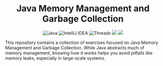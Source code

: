 <div align="center">

# Java Memory Management and Garbage Collection
![Java](https://img.shields.io/badge/java-%23ED8B00.svg?style=for-the-badge&logo=openjdk&logoColor=white)
![IntelliJ IDEA](https://img.shields.io/badge/IntelliJIDEA-000000.svg?style=for-the-badge&logo=intellij-idea&logoColor=white)
![Threads](https://img.shields.io/badge/Threads-000000?style=for-the-badge&logo=Threads&logoColor=white)
![](https://img.shields.io/badge/JetBrains-000000.svg?style=for-the-badge&logo=JetBrains&logoColor=white)
![](https://img.shields.io/badge/Apache%20Maven-C71A36.svg?style=for-the-badge&logo=Apache-Maven&logoColor=white)
</div>

This repository contains a collection of exercises focused on Java Memory Management and Garbage Collection. While Java abstracts much of memory management, knowing how it works helps you avoid pitfalls like memory leaks, especially in large-scale systems.
